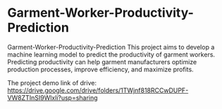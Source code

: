 # Garment-Worker-Productivity-Prediction

Garment-Worker-Productivity-Prediction This project aims to develop a machine learning model to predict the productivity of garment workers. Predicting productivity can help garment manufacturers optimize production processes, improve efficiency, and maximize profits.

The project demo link of drive: https://drive.google.com/drive/folders/1TWjnf818RCCwDUPF-VW8ZTInSI9Wlxli?usp=sharing
